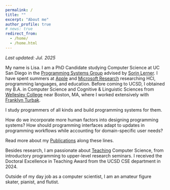 ```yaml
---
permalink: /
title: ""
excerpt: "About me"
author_profile: true
# news: true
redirect_from: 
  - /home/
  - /home.html
---
```


_Last updated: Jul. 2025_



My name is Lisa. I am a PhD Candidate studying Computer Science at UC San Diego in the [Programming Systems Group](http://cseweb.ucsd.edu/groups/progsys/) advised by [Sorin Lerner](http://cseweb.ucsd.edu/~lerner/). 
I have spent summers at [Apple](https://machinelearning.apple.com) and [Microsoft Research](https://www.microsoft.com/en-us/research/group/research-software-engineering-rise/) researching HCI, programming languages, and education.
Before coming to UCSD, I obtained my B.A. in Computer Science and Cognitive & Linguistic Sciences from [Wellesley College](https://www.wellesley.edu) near Boston, MA, 
where I worked extensively with [Franklyn Turbak](https://cs.wellesley.edu/~fturbak/). 

I study programmers of all kinds and build programming systems for them. 
<!-- How do we incorporate more human factors into designing programming systems? How can programming interfaces better support creativity and communication of thoughts? How do we build more _active_ programming assistants that always align with the user's workflow?  -->
How do we incorporate more human factors into designing programming systems?
How should programming interfaces adapt to updates in programming workflows while accounting for domain-specific user needs?
<!-- Read more about my [Research](/research/) vision and recent [Projects](/projects/) and [Publications](/publications/) along these lines. -->
Read more about my [Publications](/publications/) along these lines.

Besides research, I am passionate about [Teaching](/teaching/) Computer Science, from introductory programming to upper-level research seminars. I received the Doctoral Excellence in Teaching Award from the UCSD CSE department in 2024.

Outside of my day job as a computer scientist, I am an amateur figure skater, pianist, and flutist.




<!-- 
Recent Projects
------
### Paradigms and Tools
- [Validation of AI-Generated Code](/projects/): validating AI-generated code with live programming.
<!-- - [Functional Debugging](/projects/): evidence-driven functional debugging support. -->
<!-- - [Debugging GUI Applications](/projects/): debugging via record/replay and live programming.
- [Education in Logic Modeling](/projects/): web experience for teaching and learning logic modeling. -->
<!-- - PBUnit: a live programming environment with built-in support for unit testing and example-centric programming. -->
<!-- - [Live Rust](/projects/): a Live Programming environment for Rust ownership and lifetimes. -->
<!-- - [Rust](/projects/): better Rust error reporting on lifetimes and ownerships. -->
<!-- - [SnipPy+](/projects/): an uninterrupted live programming-by-example synthesizer. -->
<!-- 
### Empirical Evidence
- [Functional Debugging](/projects/): understanding debugging strategies in functional programming.
- [Live Programming in Education](/projects/): evaluating the impact of using live programming in CS1.

The [Projects](/projects/) tab shows a full list of my projects. --> 
